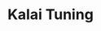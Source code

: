 ---
title: "Kalai Tuning"
url: /la-linea-de-la-concepcion/kalai-tuning/
shop: piezas de automóviles
---